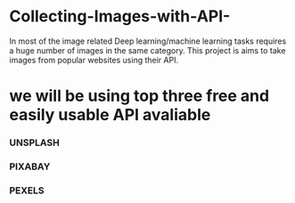 # Collecting-Images-with-API-
In most of the image related Deep learning/machine learning tasks requires a huge number of images in the same category. This project is aims to take images from popular websites using their API.  


# we will be using top three free and easily usable API avaliable 

### UNSPLASH 

### PIXABAY 

### PEXELS
